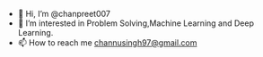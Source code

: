 - 👋 Hi, I’m @chanpreet007
- 👀 I’m interested in Problem Solving,Machine Learning and Deep Learning.
- 📫 How to reach me channusingh97@gmail.com

<!---
chanpreet007/chanpreet007 is a ✨ special ✨ repository because its `README.md` (this file) appears on your GitHub profile.
You can click the Preview link to take a look at your changes.
--->
